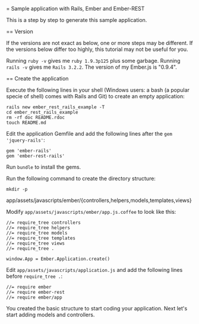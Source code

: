= Sample application with Rails, Ember and Ember-REST

This is a step by step to generate this sample application.

== Version

If the versions are not exact as below, one or more steps may be different. If the versions below differ too highly, this tutorial may not be useful for you.

Running `ruby -v` gives me `ruby 1.9.3p125` plus some garbage.
Running `rails -v` gives me `Rails 3.2.2`.
The version of my Ember.js is "0.9.4".

== Create the application

Execute the following lines in your shell (Windows users: a bash (a popular specie of shell) comes with Rails and Git) to create an empty application:

    rails new ember_rest_rails_example -T
    cd ember_rest_rails_example
    rm -rf doc README.rdoc
    touch README.md

Edit the application Gemfile and add the following lines after the
`gem 'jquery-rails'`:

    gem 'ember-rails'
    gem 'ember-rest-rails'

Run `bundle` to install the gems.

Run the following command to create the directory structure:

    mkdir -p
app/assets/javascripts/ember/{controllers,helpers,models,templates,views}

Modify `app/assets/javascripts/ember/app.js.coffee` to look like this:

    //= require_tree controllers
    //= require_tree helpers
    //= require_tree models
    //= require_tree templates
    //= require_tree views
    //= require_tree .
    
    window.App = Ember.Application.create()

Edit `app/assets/javascripts/application.js` and add the following lines
before `require_tree .`:

    //= require ember
    //= require ember-rest
    //= require ember/app

You created the basic structure to start coding your application. Next
let's start adding models and controllers.
